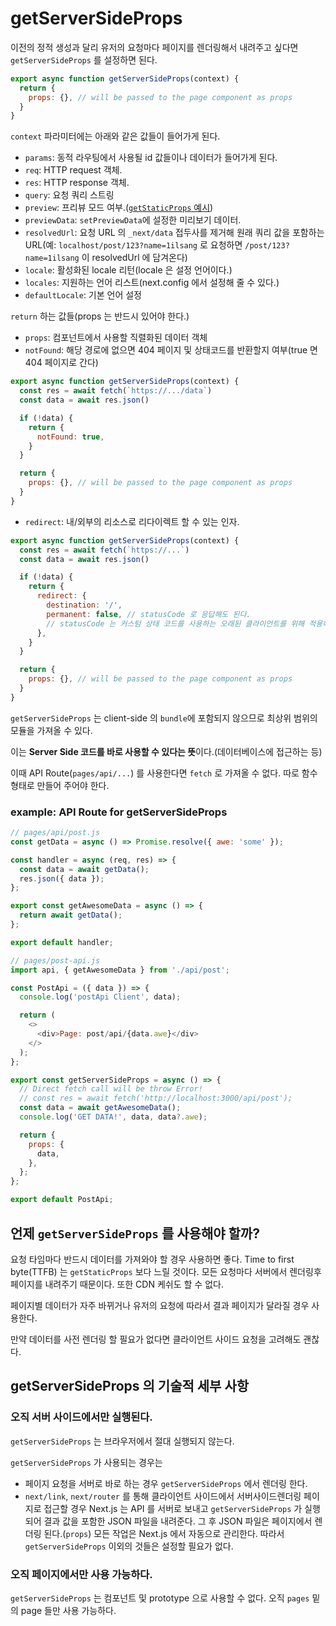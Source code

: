 # getServerSideProps

이전의 정적 생성과 달리 유저의 요청마다 페이지를 렌더링해서 내려주고 싶다면 `getServerSideProps` 를 설정하면 된다.

```javascript
export async function getServerSideProps(context) {
  return {
    props: {}, // will be passed to the page component as props
  }
}
```

`context` 파라미터에는 아래와 같은 값들이 들어가게 된다.
- `params`: 동적 라우팅에서 사용될 id 값들이나 데이터가 들어가게 된다.
- `req`: HTTP request 객체.
- `res`: HTTP response 객체.
- `query`: 요청 쿼리 스트링
- `preview`: 프리뷰 모드 여부.([`getStaticProps` 예시](https://github.com/Road-of-CODEr/we-hate-js/blob/master/Front-End/Next.js/basicFeatures/dataFetching/getStaticProps.md#example-preview-mode))
- `previewData`: `setPreviewData`에 설정한 미리보기 데이터.
- `resolvedUrl`: 요청 URL 의 `_next/data` 접두사를 제거해 원래 쿼리 값을 포함하는 URL(예: `localhost/post/123?name=1ilsang` 로 요청하면 `/post/123?name=1ilsang` 이 resolvedUrl 에 담겨온다)
- `locale`: 활성화된 locale 리턴(locale 은 설정 언어이다.)
- `locales`: 지원하는 언어 리스트(next.config 에서 설정해 줄 수 있다.)
- `defaultLocale`: 기본 언어 설정

`return` 하는 값들(props 는 반드시 있어야 한다.)
- `props`: 컴포넌트에서 사용할 직렬화된 데이터 객체
- `notFound`: 해당 경로에 없으면 404 페이지 및 상태코드를 반환할지 여부(true 면 404 페이지로 간다)

```javascript
export async function getServerSideProps(context) {
  const res = await fetch(`https://.../data`)
  const data = await res.json()

  if (!data) {
    return {
      notFound: true,
    }
  }

  return {
    props: {}, // will be passed to the page component as props
  }
}
```

- `redirect`: 내/외부의 리소스로 리다이렉트 할 수 있는 인자. 

```javascript
export async function getServerSideProps(context) {
  const res = await fetch(`https://...`)
  const data = await res.json()

  if (!data) {
    return {
      redirect: {
        destination: '/',
        permanent: false, // statusCode 로 응답해도 된다.
        // statusCode 는 커스텀 상태 코드를 사용하는 오래된 클라이언트를 위해 적용해 줄 수 있다.
      },
    }
  }

  return {
    props: {}, // will be passed to the page component as props
  }
}
```

`getServerSideProps` 는 client-side 의 `bundle`에 포함되지 않으므로 최상위 범위의 모듈을 가져올 수 있다.

이는 **Server Side 코드를 바로 사용할 수 있다는 뜻**이다.(데이터베이스에 접근하는 등)

이때 API Route(`pages/api/...`) 를 사용한다면 `fetch` 로 가져올 수 없다. 따로 함수형태로 만들어 주어야 한다.

### example: API Route for getServerSideProps

```javascript
// pages/api/post.js
const getData = async () => Promise.resolve({ awe: 'some' });

const handler = async (req, res) => {
  const data = await getData();
  res.json({ data });
};

export const getAwesomeData = async () => {
  return await getData();
};

export default handler;
```

```javascript
// pages/post-api.js
import api, { getAwesomeData } from './api/post';

const PostApi = ({ data }) => {
  console.log('postApi Client', data);

  return (
    <>
      <div>Page: post/api/{data.awe}</div>
    </>
  );
};

export const getServerSideProps = async () => {
  // Direct fetch call will be throw Error!
  // const res = await fetch('http://localhost:3000/api/post');
  const data = await getAwesomeData();
  console.log('GET DATA!', data, data?.awe);

  return {
    props: {
      data,
    },
  };
};

export default PostApi;
```

## 언제 `getServerSideProps` 를 사용해야 할까?

요청 타임마다 반드시 데이터를 가져와야 할 경우 사용하면 좋다. Time to first byte(TTFB) 는 `getStaticProps` 보다 느릴 것이다. 모든 요청마다 서버에서 렌더링후 페이지를 내려주기 때문이다. 또한 CDN 케쉬도 할 수 없다.

페이지별 데이터가 자주 바뀌거나 유저의 요청에 따라서 결과 페이지가 달라질 경우 사용한다.

만약 데이터를 사전 렌더링 할 필요가 없다면 클라이언트 사이드 요청을 고려해도 괜찮다.

## getServerSideProps 의 기술적 세부 사항

### 오직 서버 사이드에서만 실행된다.

`getServerSideProps` 는 브라우저에서 절대 실행되지 않는다.

`getServerSideProps` 가 사용되는 경우는
- 페이지 요청을 서버로 바로 하는 경우 `getServerSideProps` 에서 렌더링 한다.
- `next/link`, `next/router` 를 통해 클라이언트 사이드에서 서버사이드렌더링 페이지로 접근할 경우 Next.js 는 API 를 서버로 보내고 `getServerSideProps` 가 실행되어 결과 값을 포함한 JSON 파일을 내려준다. 그 후 JSON 파일은 페이지에서 렌더링 된다.(`props`) 모든 작업은 Next.js 에서 자동으로 관리한다. 따라서 `getServerSideProps` 이외의 것들은 설정할 필요가 없다.

### 오직 페이지에서만 사용 가능하다.

`getServerSideProps` 는 컴포넌트 및 prototype 으로 사용할 수 없다. 오직 `pages` 밑의 page 들만 사용 가능하다.






